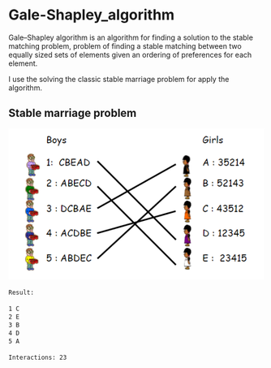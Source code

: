 # Gale-Shapley_algorithm

Gale–Shapley algorithm is an algorithm for finding a solution to the stable matching problem, problem of finding a stable matching between two equally sized sets of elements given an ordering of preferences for each element.

I use the solving the classic stable marriage problem for apply the algorithm.

## Stable marriage problem

![Stable marriage problem](./marriage_problem.png)

```
Result:

1 C
2 E
3 B
4 D
5 A

Interactions: 23

```